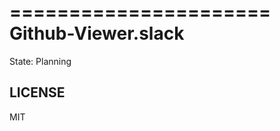 ======================
Github-Viewer.slack
======================

State: Planning

LICENSE
---------

MIT
